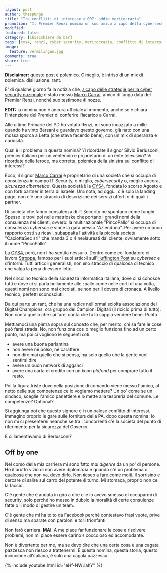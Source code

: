 ```yaml
---
layout: post
author: thesp0nge
title: "Tra conflitti di interesse e 007: addio meritocrazia"
promotion: "Il Premier Renzi nomina un suo amico a capo della cybersecurity nazionale. Il merito e le competenze arriveranno nei prossimi governi, promette"
modified:
featured: false
category: [Chiacchiere da bar]
tags: [cys4, renzi, cyber security, meritocrazia, conflitto di interessi, politica]
image:
  feature: vermilinguo.jpg
comments: true
share: true
---
```


**Disclaimer:** questo post è polemico. O meglio, è intriso di un mix di
polemica, disillusione, rant.

E' di qualche giorno fa la notizia che, [a capo delle strategie per la cyber
security
nazionale](http://www.huffingtonpost.it/2016/01/18/matteo-renzi-carrai_n_9009718.html)
è stato messo [Marco
Carrai](http://firenze.repubblica.it/cronaca/2016/01/18/news/chi_e_marco_carrai_l_uomo_fidato_di_renzi_per_le_situazioni_difficili-131516339/),
amico di lunga data del Premier
Renzi, nonché suo testimone di nozze.

**EDIT:** la nomina non è ancora ufficiale al momento, anche se è chiara
l'intenzione del Premier di conferire l'incarico a Carrai.

Alle ultime Primarie del PD ho votato Renzi, mi sono incazzato a mille quando
ha vinto Bersani e guardavo questo governo, già nato con una mossa sporca a
Letta (che stava facendo bene), con un mix di speranza e curiosità.

Qual è il problema in questa nomina? Vi ricordate il signor Silvio Berlusconi,
premier italiano per un ventennio e proprietario di un ente televisivo? Vi
ricordate della feroce, ma corretta, polemica della sinistra sul conflitto di
interessi?

Ecco, il signor [Marco
Carrai](http://formiche.net/2015/08/19/cys4-ecco-chi-lavorera-la-start-up-carrai-bellodi-nella-cybersecurity/)
è proprietario di una società che si occupa di
consulenza in campo IT Security, o meglio, _cybersecurity_ o, meglio ancora,
_sicurezza cibernetica_. Questa società è la [CYS4](https://cys4.com), fondata lo scorso
Agosto e con forti partner in terra di Israele. Una nota, ad oggi... c'è solo
la landing page, non c'è uno straccio di descrizione dei servizi offerti o di
quali i partner.

Di società che fanno consulenza di IT Security ne spuntano come funghi. Spesso
le trovi poi nelle matrioske che portano i grandi nomi della consulenza nei
clienti, ovvero: la multinazionale "PincoPallo" si occupa di consulenza
_cybersec_ e vince la gara presso "Aziendona". Per avere un buon rapporto costi
su ricavi, subappalta l'attività alla piccola società "CaciottaSec srl" che
manda 3 o 4 neolaureati dal cliente, ovviamente sotto il nome "PincoPallo".

La [CYS4](https://cys4.com), però, non l'ha sentita nessuno. Dentro come
co-fondatore ci lavora
[Stroppa](http://www.corriere.it/tecnologia/15_agosto_18/sicurezza-informatica-start-up-hacker-italiani-ec2493bc-4586-11e5-a532-fb287b18ec46.shtml),
famoso per i suoi articoli sull'[Huffington
Post](http://www.huffingtonpost.it/andrea-stroppa/) su _cybersec_ e d'intorni.
Tutti articoli generalisti, non uno straccio di qualcosa di tecnico che valga
la pena di essere letto.

Nel circolino tecnico della sicurezza informatica italiana, dove ci si conosce
tutti e dove ci si parla bellamente alle spalle come nelle corti di una volta,
questi nomi non sono mai circolati, se non per il dovere di cronaca. A livello
tecnico, perfetti sconosciuti.

Da qui parte un rant, che ha una radice nell'ormai sciolta associazione dei
Digital Champions, ora gruppo dei Campioni Digitali (il riciclo prima di
tutto). Non conta quello che sai fare, conta che tu lo sappia vendere bene.
Punto.

Mettiamoci una pietra sopra sul concetto che, per merito, chi sa fare le
cose può farsi strada. No, non funziona così o meglio funziona fino ad un certo
punto, ma poi ci vogliono le seguenti doti:

* avere una buona parlantina
* non avere né polso, né carattere
* non dire mai quello che si pensa, ma solo quello che la gente vuol sentirsi
  dire
* avere un buon network di agganci
* avere una carta di credito con un buon _plafond_ per comprare tutto il resto.

Poi la figura triste dove nella posizione di comando viene messo l'amico, al
netto delle sue competenze ce lo vogliamo mettere? Un po' come se un sindaco,
sceglie l'amico panettiere e lo mette alla tesoreria del comune. Le competenze?
Optional?

Si aggiunga poi che questo signore è in un palese conflitto di interessi.
Immagino proprio le gare sulle forniture della PA, dopo questa nomina. Io non
mi ci presenterei neanche se tra i concorrenti c'è la società del punto di
riferimento per la sicurezza del Governo.

E ci lamentavamo di Berlusconi?

## Off by one

Nel corso della mia carriera mi sono fatto _mal digerire_ da un po' di persone.
Ho il brutto vizio di non avere diplomazia e quando c'è un problema o qualcosa
che non va, devo dirlo. Non riesco a fare come molti, il sorrisino e cercare di
salire sul carro del potente di turno. Mi stomaca, proprio non ce la faccio.

C'è gente che è andata in giro a dire che io avevo smesso di occuparmi di
security, solo perché ho messo in dubbio la moralità di certe consulenze fatte
o il modo di gestire un team.

C'è gente che mi ha tolto da Facebook perché contestavo frasi vuote, prive di
senso ma sparate con paroloni e toni trionfanti.

Non farò carriera. **MAI**. A me piace far funzionare le cose e risolvere
problemi, non mi piace essere carino e coccoloso ed accomodante.

Non è divertente per me, ma se devo dire che una certa cosa è una cagata
pazzesca non riesco a trattenermi. E questa nomina, questa storia, questo
inciucione all'italiana, è solo una cagata pazzesca.

{% include youtube.html id="eHf-NWLlahY" %}
